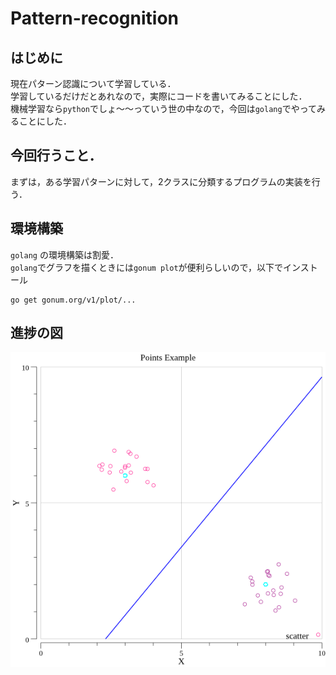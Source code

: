 # Pattern-recognition
## はじめに
現在パターン認識について学習している．　  
学習しているだけだとあれなので，実際にコードを書いてみることにした．  
機械学習なら`python`でしょ〜〜っていう世の中なので，今回は`golang`でやってみることにした．　　　　
  
## 今回行うこと．
まずは，ある学習パターンに対して，2クラスに分類するプログラムの実装を行う．

## 環境構築
`golang` の環境構築は割愛．  
`golang`でグラフを描くときには`gonum plot`が便利らしいので，以下でインストール
```
go get gonum.org/v1/plot/...
```
## 進捗の図
![plot](https://github.com/mytheta/Pattern-recognition/blob/master/main/points.png)
